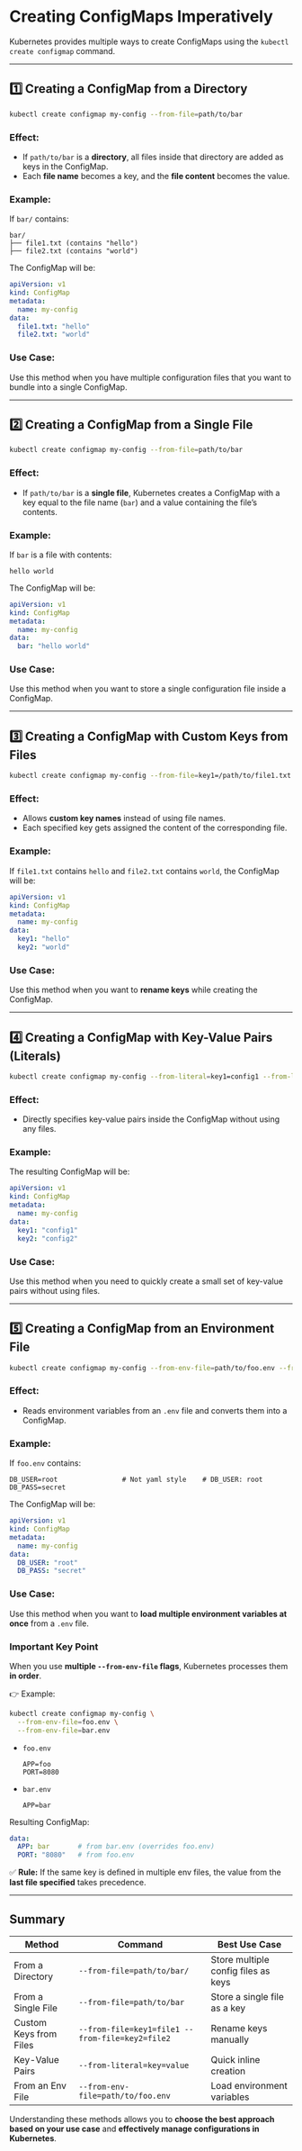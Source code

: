 # Creating ConfigMaps Imperatively
Kubernetes provides multiple ways to create ConfigMaps using the `kubectl create configmap` command.

---

## **1️⃣ Creating a ConfigMap from a Directory**
```sh
kubectl create configmap my-config --from-file=path/to/bar
```

### **Effect:**
- If `path/to/bar` is a **directory**, all files inside that directory are added as keys in the ConfigMap.
- Each **file name** becomes a key, and the **file content** becomes the value.

### **Example:**
If `bar/` contains:
```
bar/
├── file1.txt (contains "hello")
├── file2.txt (contains "world")
```
The ConfigMap will be:
```yaml
apiVersion: v1
kind: ConfigMap
metadata:
  name: my-config
data:
  file1.txt: "hello"
  file2.txt: "world"
```

### **Use Case:**
Use this method when you have multiple configuration files that you want to bundle into a single ConfigMap.

---

## **2️⃣ Creating a ConfigMap from a Single File**
```sh
kubectl create configmap my-config --from-file=path/to/bar
```

### **Effect:**
- If `path/to/bar` is a **single file**, Kubernetes creates a ConfigMap with a key equal to the file name (`bar`) and a value containing the file’s contents.

### **Example:**
If `bar` is a file with contents:
```
hello world
```
The ConfigMap will be:
```yaml
apiVersion: v1
kind: ConfigMap
metadata:
  name: my-config
data:
  bar: "hello world"
```

### **Use Case:**
Use this method when you want to store a single configuration file inside a ConfigMap.

---

## **3️⃣ Creating a ConfigMap with Custom Keys from Files**
```sh
kubectl create configmap my-config --from-file=key1=/path/to/file1.txt --from-file=key2=/path/to/file2.txt
```

### **Effect:**
- Allows **custom key names** instead of using file names.
- Each specified key gets assigned the content of the corresponding file.

### **Example:**
If `file1.txt` contains `hello` and `file2.txt` contains `world`, the ConfigMap will be:
```yaml
apiVersion: v1
kind: ConfigMap
metadata:
  name: my-config
data:
  key1: "hello"
  key2: "world"
```

### **Use Case:**
Use this method when you want to **rename keys** while creating the ConfigMap.

---

## **4️⃣ Creating a ConfigMap with Key-Value Pairs (Literals)**
```sh
kubectl create configmap my-config --from-literal=key1=config1 --from-literal=key2=config2
```

### **Effect:**
- Directly specifies key-value pairs inside the ConfigMap without using any files.

### **Example:**
The resulting ConfigMap will be:
```yaml
apiVersion: v1
kind: ConfigMap
metadata:
  name: my-config
data:
  key1: "config1"
  key2: "config2"
```

### **Use Case:**
Use this method when you need to quickly create a small set of key-value pairs without using files.

---

## **5️⃣ Creating a ConfigMap from an Environment File**
```sh
kubectl create configmap my-config --from-env-file=path/to/foo.env --from-env-file=path/to/bar.env
```

### **Effect:**
- Reads environment variables from an `.env` file and converts them into a ConfigMap.

### **Example:**
If `foo.env` contains:
```
DB_USER=root                # Not yaml style    # DB_USER: root
DB_PASS=secret
```
The ConfigMap will be:
```yaml
apiVersion: v1
kind: ConfigMap
metadata:
  name: my-config
data:
  DB_USER: "root"
  DB_PASS: "secret"
```

### **Use Case:**
Use this method when you want to **load multiple environment variables at once** from a `.env` file.


### **Important Key Point**

When you use **multiple `--from-env-file` flags**, Kubernetes processes them **in order**.

👉 Example:

```bash
kubectl create configmap my-config \
  --from-env-file=foo.env \
  --from-env-file=bar.env
```

* `foo.env`

  ```
  APP=foo
  PORT=8080
  ```
* `bar.env`

  ```
  APP=bar
  ```

Resulting ConfigMap:

```yaml
data:
  APP: bar       # from bar.env (overrides foo.env)
  PORT: "8080"   # from foo.env
```

✅ **Rule:** If the same key is defined in multiple env files, the value from the **last file specified** takes precedence.

---

## **Summary**
| Method | Command | Best Use Case |
|--------|---------|--------------|
| From a Directory | `--from-file=path/to/bar/` | Store multiple config files as keys |
| From a Single File | `--from-file=path/to/bar` | Store a single file as a key |
| Custom Keys from Files | `--from-file=key1=file1 --from-file=key2=file2` | Rename keys manually |
| Key-Value Pairs | `--from-literal=key=value` | Quick inline creation |
| From an Env File | `--from-env-file=path/to/foo.env` | Load environment variables |

Understanding these methods allows you to **choose the best approach based on your use case** and **effectively manage configurations in Kubernetes**.

